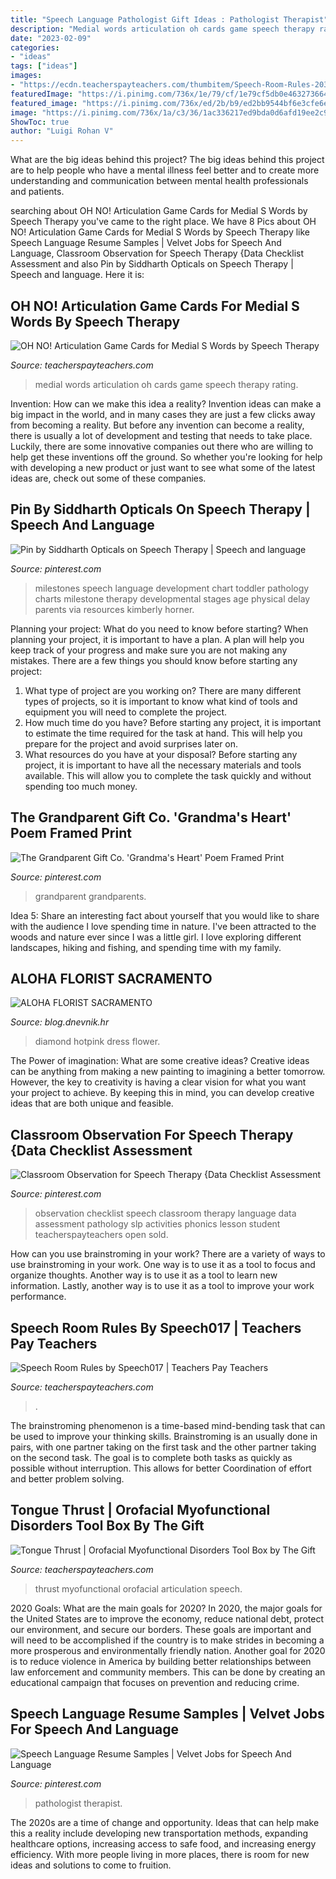 ```yaml
---
title: "Speech Language Pathologist Gift Ideas : Pathologist Therapist"
description: "Medial words articulation oh cards game speech therapy rating"
date: "2023-02-09"
categories:
- "ideas"
tags: ["ideas"]
images:
- "https://ecdn.teacherspayteachers.com/thumbitem/Speech-Room-Rules-2032448-1459898489/original-2032448-1.jpg"
featuredImage: "https://i.pinimg.com/736x/1e/79/cf/1e79cf5db0e463273664122d078f8a2a.jpg"
featured_image: "https://i.pinimg.com/736x/ed/2b/b9/ed2bb9544bf6e3cfe6e4c1159ed2d4f3--toddler-milestones-speech-pathology.jpg"
image: "https://i.pinimg.com/736x/1a/c3/36/1ac336217ed9bda0d6afd19ee2c98226--grandparent-gifts-grandparents.jpg"
ShowToc: true
author: "Luigi Rohan V"
---
```



What are the big ideas behind this project?
The big ideas behind this project are to help people who have a mental illness feel better and to create more understanding and communication between mental health professionals and patients.

	

		
searching about OH NO! Articulation Game Cards for Medial S Words by Speech Therapy you've came to the right place. We have 8 Pics about OH NO! Articulation Game Cards for Medial S Words by Speech Therapy like Speech Language Resume Samples | Velvet Jobs for Speech And Language, Classroom Observation for Speech Therapy {Data Checklist Assessment and also Pin by Siddharth Opticals on Speech Therapy | Speech and language. Here it is:
		
    
## OH NO! Articulation Game Cards For Medial S Words By Speech Therapy

<img loading=lazy src="https://ecdn.teacherspayteachers.com/thumbitem/OH-NO-Articulation-Game-Cards-for-Medial-S-Words-3021778-1500873475/original-3021778-1.jpg" onerror="this.onerror=null;this.src='https://tse1.mm.bing.net/th?id=OIP.2tvCU3MX3T53V36CnC2FIwAAAA&amp;pid=15.1';" alt="OH NO! Articulation Game Cards for Medial S Words by Speech Therapy">

_Source: teacherspayteachers.com_

>medial words articulation oh cards game speech therapy rating. 

	

Invention: How can we make this idea a reality?
Invention ideas can make a big impact in the world, and in many cases they are just a few clicks away from becoming a reality. 
But before any invention can become a reality, there is usually a lot of development and testing that needs to take place. 
Luckily, there are some innovative companies out there who are willing to help get these inventions off the ground. 
 So whether you're looking for help with developing a new product or just want to see what some of the latest ideas are, check out some of these companies.

    
## Pin By Siddharth Opticals On Speech Therapy | Speech And Language

<img loading=lazy src="https://i.pinimg.com/736x/ed/2b/b9/ed2bb9544bf6e3cfe6e4c1159ed2d4f3--toddler-milestones-speech-pathology.jpg" onerror="this.onerror=null;this.src='https://tse4.mm.bing.net/th?id=OIP.Rpscp8uAekirst-kUJNgZwHaJz&amp;pid=15.1';" alt="Pin by Siddharth Opticals on Speech Therapy | Speech and language">

_Source: pinterest.com_

>milestones speech language development chart toddler pathology charts milestone therapy developmental stages age physical delay parents via resources kimberly horner. 

	

Planning your project: What do you need to know before starting?
When planning your project, it is important to have a plan. A plan will help you keep track of your progress and make sure you are not making any mistakes. There are a few things you should know before starting any project:
1. What type of project are you working on? There are many different types of projects, so it is important to know what kind of tools and equipment you will need to complete the project.
2. How much time do you have? Before starting any project, it is important to estimate the time required for the task at hand. This will help you prepare for the project and avoid surprises later on.
3. What resources do you have at your disposal? Before starting any project, it is important to have all the necessary materials and tools available. This will allow you to complete the task quickly and without spending too much money.

    
## The Grandparent Gift Co. &#039;Grandma&#039;s Heart&#039; Poem Framed Print

<img loading=lazy src="https://i.pinimg.com/736x/1a/c3/36/1ac336217ed9bda0d6afd19ee2c98226--grandparent-gifts-grandparents.jpg" onerror="this.onerror=null;this.src='https://tse2.mm.bing.net/th?id=OIP.E-Svr6JhTo992Un4waA_TgHaI4&amp;pid=15.1';" alt="The Grandparent Gift Co. &#039;Grandma&#039;s Heart&#039; Poem Framed Print">

_Source: pinterest.com_

>grandparent grandparents. 

	

Idea 5: Share an interesting fact about yourself that you would like to share with the audience
I love spending time in nature. I've been attracted to the woods and nature ever since I was a little girl. I love exploring different landscapes, hiking and fishing, and spending time with my family.

    
## ALOHA FLORIST SACRAMENTO

<img loading=lazy src="http://bit.ly/rl4sgX" onerror="this.onerror=null;this.src='https://tse3.mm.bing.net/th?id=OIP.KdSXCNAet7Aw51lC6eSthAHaFO&amp;pid=15.1';" alt="ALOHA FLORIST SACRAMENTO">

_Source: blog.dnevnik.hr_

>diamond hotpink dress flower. 

	

The Power of imagination: What are some creative ideas?
Creative ideas can be anything from making a new painting to imagining a better tomorrow. However, the key to creativity is having a clear vision for what you want your project to achieve. By keeping this in mind, you can develop creative ideas that are both unique and feasible.

    
## Classroom Observation For Speech Therapy {Data Checklist Assessment

<img loading=lazy src="https://i.pinimg.com/236x/64/b9/22/64b922663c827ea847b92ed722c224d1--classroom-observation-the-speech.jpg?nii=t" onerror="this.onerror=null;this.src='https://tse2.mm.bing.net/th?id=OIP.LZxAdsQwLVvu6302yQtZyAAAAA&amp;pid=15.1';" alt="Classroom Observation for Speech Therapy {Data Checklist Assessment">

_Source: pinterest.com_

>observation checklist speech classroom therapy language data assessment pathology slp activities phonics lesson student teacherspayteachers open sold. 

	

How can you use brainstroming in your work?
There are a variety of ways to use brainstroming in your work. One way is to use it as a tool to focus and organize thoughts. Another way is to use it as a tool to learn new information. Lastly, another way is to use it as a tool to improve your work performance.

    
## Speech Room Rules By Speech017 | Teachers Pay Teachers

<img loading=lazy src="https://ecdn.teacherspayteachers.com/thumbitem/Speech-Room-Rules-2032448-1459898489/original-2032448-1.jpg" onerror="this.onerror=null;this.src='https://tse1.mm.bing.net/th?id=OIP.O44eCzaAcQ-3-9g1W5rH0AAAAA&amp;pid=15.1';" alt="Speech Room Rules by Speech017 | Teachers Pay Teachers">

_Source: teacherspayteachers.com_

>. 

	

The brainstroming phenomenon is a time-based mind-bending task that can be used to improve your thinking skills. Brainstroming is an usually done in pairs, with one partner taking on the first task and the other partner taking on the second task. The goal is to complete both tasks as quickly as possible without interruption. This allows for better Coordination of effort and better problem solving.

    
## Tongue Thrust | Orofacial Myofunctional Disorders Tool Box By The Gift

<img loading=lazy src="https://ecdn.teacherspayteachers.com/thumbitem/HALF-OFF-24-HOURS-Tongue-Thrust-Orofacial-Myofunctional-Disorders-Tool-Box-5154937-1607702158/original-5154937-4.jpg" onerror="this.onerror=null;this.src='https://tse3.mm.bing.net/th?id=OIP.BHlPN4m3K2xBWUoH1dEEAgAAAA&amp;pid=15.1';" alt="Tongue Thrust | Orofacial Myofunctional Disorders Tool Box by The Gift">

_Source: teacherspayteachers.com_

>thrust myofunctional orofacial articulation speech. 

	

2020 Goals: What are the main goals for 2020?
In 2020, the major goals for the United States are to improve the economy, reduce national debt, protect our environment, and secure our borders. These goals are important and will need to be accomplished if the country is to make strides in becoming a more prosperous and environmentally friendly nation. Another goal for 2020 is to reduce violence in America by building better relationships between law enforcement and community members. This can be done by creating an educational campaign that focuses on prevention and reducing crime.

    
## Speech Language Resume Samples | Velvet Jobs For Speech And Language

<img loading=lazy src="https://i.pinimg.com/736x/1e/79/cf/1e79cf5db0e463273664122d078f8a2a.jpg" onerror="this.onerror=null;this.src='https://tse1.mm.bing.net/th?id=OIP.-5S8_r8dbhXKVE5oYz5aNAHaKr&amp;pid=15.1';" alt="Speech Language Resume Samples | Velvet Jobs for Speech And Language">

_Source: pinterest.com_

>pathologist therapist. 

	

The 2020s are a time of change and opportunity. Ideas that can help make this a reality include developing new transportation methods, expanding healthcare options, increasing access to safe food, and increasing energy efficiency. With more people living in more places, there is room for new ideas and solutions to come to fruition.

